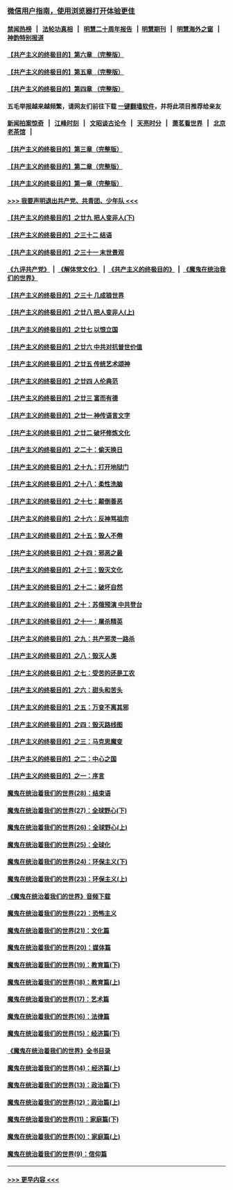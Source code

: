 ### [微信用户指南，使用浏览器打开体验更佳](https://github.com/gfw-breaker/banned-news1/blob/master/indexes/wechat-guide.md?t=0)
#### [禁闻热榜](热点新闻.md?t=0)  &nbsp;&nbsp;|&nbsp;&nbsp; [法轮功真相](https://github.com/gfw-breaker/truth/blob/master/README.md?t=0) &nbsp;&nbsp;|&nbsp;&nbsp; [明慧二十周年报告](https://github.com/gfw-breaker/mh-reports/blob/master/README.md?t=0) &nbsp;&nbsp;|&nbsp;&nbsp;[明慧期刊](https://github.com/gfw-breaker/mh-qikan) &nbsp;&nbsp;|&nbsp;&nbsp; [明慧海外之窗](https://github.com/gfw-breaker/mh-news/blob/master/README.md?t=0) &nbsp;&nbsp;|&nbsp;&nbsp; [神韵特别报道](https://github.com/gfw-breaker/mh-news/blob/master/shenyun.md?t=0)
#### [【共产主义的终极目的】第六章 （完整版）](../pages/nsc422/n11428913.md?t=02122022) 
#### [【共产主义的终极目的】第五章 （完整版）](../pages/nsc422/n11428912.md?t=02122022) 
#### [【共产主义的终极目的】第四章 （完整版）](../pages/nsc422/n11428907.md?t=02122022) 
#### 五毛举报越来越频繁，请网友们前往下载 [一键翻墙软件](https://github.com/gfw-breaker/ssr-accounts)，并将此项目推荐给亲友
#### [新闻拍案惊奇](https://github.com/gfw-breaker/banned-news1/blob/master/pages/link4.md) &nbsp;&nbsp;|&nbsp;&nbsp; [江峰时刻](https://github.com/gfw-breaker/banned-news1/blob/master/pages/link4.md) &nbsp;&nbsp;|&nbsp;&nbsp; [文昭谈古论今](https://github.com/gfw-breaker/banned-news1/blob/master/pages/link4.md) &nbsp;&nbsp;|&nbsp;&nbsp; [天亮时分](https://github.com/gfw-breaker/banned-news1/blob/master/pages/link4.md) &nbsp;&nbsp;|&nbsp;&nbsp; [萧茗看世界](https://github.com/gfw-breaker/banned-news1/blob/master/pages/link4.md) &nbsp;&nbsp;|&nbsp;&nbsp; [北京老茶馆](https://github.com/gfw-breaker/banned-news1/blob/master/pages/link4.md) &nbsp;&nbsp;|&nbsp;&nbsp; 
#### [【共产主义的终极目的】第三章（完整版）](../pages/nsc422/n11428848.md?t=02122022) 
#### [【共产主义的终极目的】第二章（完整版）](../pages/nsc422/n11428831.md?t=02122022) 
#### [【共产主义的终极目的】第一章（完整版）](../pages/nsc422/n11417651.md?t=02122022) 
#### [>>> 我要声明退出共产党、共青团、少年队 <<<](https://github.com/begood0513/goodnews/blob/master/quit/letter.md) 
#### [【共产主义的终极目的】之廿九 把人变非人(下)](../pages/nsc422/n11344140.md?t=02122022) 
#### [【共产主义的终极目的】之三十二 结语](../pages/nsc422/n11360535.md?t=02122022) 
#### [【共产主义的终极目的】之三十一 末世景观](../pages/nsc422/n11351129.md?t=02122022) 
#### [《九评共产党》](https://github.com/begood0513/9ping.md/blob/master/README.md) &nbsp;|&nbsp; [《解体党文化》](../../../../jtdwh.md/blob/master/README.md)  &nbsp;|&nbsp; [《共产主义的终极目的》](../../../../gczydzjmd.md/blob/master/README.md) &nbsp;|&nbsp; [《魔鬼在统治我们的世界》](../../../../mgztzwmdsj.md/blob/master/README.md) 
#### [【共产主义的终极目的】之三十 几成狼世界](../pages/nsc422/n11348280.md?t=02122022) 
#### [【共产主义的终极目的】之廿八 把人变非人(上)](../pages/nsc422/n11340492.md?t=02122022) 
#### [【共产主义的终极目的】之廿七 以恨立国](../pages/nsc422/n11336944.md?t=02122022) 
#### [【共产主义的终极目的】之廿六 中共对抗普世价值](../pages/nsc422/n11324785.md?t=02122022) 
#### [【共产主义的终极目的】之廿五 传统艺术颂神](../pages/nsc422/n11296396.md?t=02122022) 
#### [【共产主义的终极目的】之廿四 人伦典范](../pages/nsc422/n11296397.md?t=02122022) 
#### [【共产主义的终极目的】之廿三 富而有德](../pages/nsc422/n11283598.md?t=02122022) 
#### [【共产主义的终极目的】之廿一 神传语言文字](../pages/nsc422/n11263265.md?t=02122022) 
#### [【共产主义的终极目的】之廿二 破坏修炼文化](../pages/nsc422/n11245728.md?t=02122022) 
#### [【共产主义的终极目的】之二十：偷天换日](../pages/nsc422/n11238846.md?t=02122022) 
#### [【共产主义的终极目的】之十九：打开地狱门](../pages/nsc422/n11206376.md?t=02122022) 
#### [【共产主义的终极目的】之十八：柔性洗脑](../pages/nsc422/n11199994.md?t=02122022) 
#### [【共产主义的终极目的】之十七：颠倒善恶](../pages/nsc422/n11179782.md?t=02122022) 
#### [【共产主义的终极目的】之十六：反神骂祖宗](../pages/nsc422/n11166798.md?t=02122022) 
#### [【共产主义的终极目的】之十五：毁人不倦](../pages/nsc422/n11166792.md?t=02122022) 
#### [【共产主义的终极目的】之十四：邪恶之最](../pages/nsc422/n11150249.md?t=02122022) 
#### [【共产主义的终极目的】之十三：毁灭文化](../pages/nsc422/n11135227.md?t=02122022) 
#### [【共产主义的终极目的】之十二：破坏自然](../pages/nsc422/n11135214.md?t=02122022) 
#### [【共产主义的终极目的】之十：苏俄预演 中共登台](../pages/nsc422/n11118424.md?t=02122022) 
#### [【共产主义的终极目的】之十一：屠杀精英](../pages/nsc422/n11118442.md?t=02122022) 
#### [【共产主义的终极目的】之九：共产邪灵一路杀](../pages/nsc422/n11114139.md?t=02122022) 
#### [【共产主义的终极目的】之八：毁灭人类](../pages/nsc422/n11108503.md?t=02122022) 
#### [【共产主义的终极目的】之七：受苦的还是工农](../pages/nsc422/n11101809.md?t=02122022) 
#### [【共产主义的终极目的】之六：甜头和苦头](../pages/nsc422/n11096971.md?t=02122022) 
#### [【共产主义的终极目的】之五：万变不离其邪](../pages/nsc422/n11091285.md?t=02122022) 
#### [【共产主义的终极目的】之四：毁灭路线图](../pages/nsc422/n11086284.md?t=02122022) 
#### [【共产主义的终极目的】之三：马克思魔变](../pages/nsc422/n11061941.md?t=02122022) 
#### [【共产主义的终极目的】之二：中心之国](../pages/nsc422/n11047728.md?t=02122022) 
#### [【共产主义的终极目的】之一：序言](../pages/nsc422/n11086077.md?t=02122022) 
#### [魔鬼在统治着我们的世界(28)：结束语](../pages/nsc422/n10936246.md?t=02122022) 
#### [魔鬼在统治着我们的世界(27)：全球野心(下)](../pages/nsc422/n10928319.md?t=02122022) 
#### [魔鬼在统治着我们的世界(26)：全球野心(上)](../pages/nsc422/n10900318.md?t=02122022) 
#### [魔鬼在统治着我们的世界(25)：全球化](../pages/nsc422/n10788205.md?t=02122022) 
#### [魔鬼在统治着我们的世界(24)：环保主义(下)](../pages/nsc422/n10695307.md?t=02122022) 
#### [魔鬼在统治着我们的世界(23)：环保主义(上)](../pages/nsc422/n10688613.md?t=02122022) 
#### [《魔鬼在统治着我们的世界》音频下载](../pages/nsc422/n10635553.md?t=02122022) 
#### [魔鬼在统治着我们的世界(22)：恐怖主义](../pages/nsc422/n10614727.md?t=02122022) 
#### [魔鬼在统治着我们的世界(21)：文化篇](../pages/nsc422/n10597706.md?t=02122022) 
#### [魔鬼在统治着我们的世界(20)：媒体篇](../pages/nsc422/n10586579.md?t=02122022) 
#### [魔鬼在统治着我们的世界(19)：教育篇(下)](../pages/nsc422/n10564808.md?t=02122022) 
#### [魔鬼在统治着我们的世界(18)：教育篇(上)](../pages/nsc422/n10526970.md?t=02122022) 
#### [魔鬼在统治着我们的世界(17)：艺术篇](../pages/nsc422/n10499093.md?t=02122022) 
#### [魔鬼在统治着我们的世界(16)：法律篇](../pages/nsc422/n10485969.md?t=02122022) 
#### [魔鬼在统治着我们的世界(15)：经济篇(下)](../pages/nsc422/n10469975.md?t=02122022) 
#### [《魔鬼在统治着我们的世界》全书目录](../pages/nsc422/n10464261.md?t=02122022) 
#### [魔鬼在统治着我们的世界(14)：经济篇(上)](../pages/nsc422/n10457370.md?t=02122022) 
#### [魔鬼在统治着我们的世界(13)：政治篇(下)](../pages/nsc422/n10448270.md?t=02122022) 
#### [魔鬼在统治着我们的世界(12)：政治篇(上)](../pages/nsc422/n10444576.md?t=02122022) 
#### [魔鬼在统治着我们的世界(11)：家庭篇(下)](../pages/nsc422/n10440961.md?t=02122022) 
#### [魔鬼在统治着我们的世界(10)：家庭篇(上)](../pages/nsc422/n10435448.md?t=02122022) 
#### [魔鬼在统治着我们的世界(9)：信仰篇](../pages/nsc422/n10432159.md?t=02122022) 

----
#### [ >>> 更早内容 <<< ](../indexes/nsc422-earlier.md)
